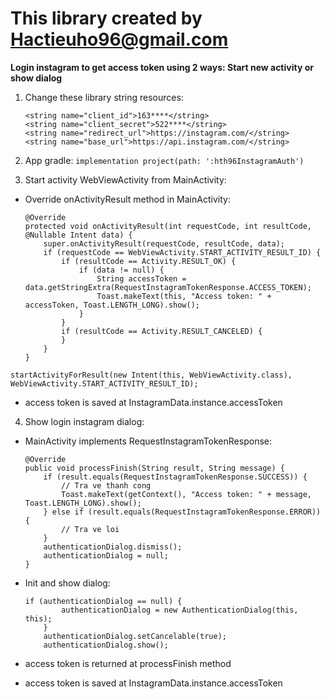 # This library created by Hactieuho96@gmail.com
**Login instagram to get access token using 2 ways: Start new activity or show dialog**
1. Change these library string resources:
    ```
    <string name="client_id">163****</string>
    <string name="client_secret">522****</string>
    <string name="redirect_url">https://instagram.com/</string>
    <string name="base_url">https://api.instagram.com/</string>
   ```
2. App gradle:
`implementation project(path: ':hth96InstagramAuth')`
    
3. Start activity WebViewActivity from MainActivity:

- Override onActivityResult method in MainActivity:
    ```
    @Override
    protected void onActivityResult(int requestCode, int resultCode, @Nullable Intent data) {
        super.onActivityResult(requestCode, resultCode, data);
        if (requestCode == WebViewActivity.START_ACTIVITY_RESULT_ID) {
            if (resultCode == Activity.RESULT_OK) {
                if (data != null) {
                    String accessToken = data.getStringExtra(RequestInstagramTokenResponse.ACCESS_TOKEN);
                    Toast.makeText(this, "Access token: " + accessToken, Toast.LENGTH_LONG).show();
                }
            }
            if (resultCode == Activity.RESULT_CANCELED) {
            }
        }
    }
    ```
  
` startActivityForResult(new Intent(this, WebViewActivity.class), WebViewActivity.START_ACTIVITY_RESULT_ID); `

- access token is saved at InstagramData.instance.accessToken

4. Show login instagram dialog:

- MainActivity implements RequestInstagramTokenResponse:
    ```
    @Override
    public void processFinish(String result, String message) {
        if (result.equals(RequestInstagramTokenResponse.SUCCESS)) {
            // Tra ve thanh cong
            Toast.makeText(getContext(), "Access token: " + message, Toast.LENGTH_LONG).show();
        } else if (result.equals(RequestInstagramTokenResponse.ERROR)) {
            // Tra ve loi
        }
        authenticationDialog.dismiss();
        authenticationDialog = null;
    }
    ```
- Init and show dialog:
    ```
    if (authenticationDialog == null) {
            authenticationDialog = new AuthenticationDialog(this, this);
        }
        authenticationDialog.setCancelable(true);
        authenticationDialog.show();
    ```
  
- access token is returned at processFinish method

- access token is saved at InstagramData.instance.accessToken